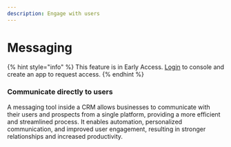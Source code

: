 ```yaml
---
description: Engage with users
---
```


# Messaging

{% hint style="info" %}
This feature is in Early Access. [Login](https://console.rollup.id) to console and create an app to request access.
{% endhint %}

### Communicate directly to users

A messaging tool inside a CRM allows businesses to communicate with their users and prospects from a single platform, providing a more efficient and streamlined process. It enables automation, personalized communication, and improved user engagement, resulting in stronger relationships and increased productivity.
